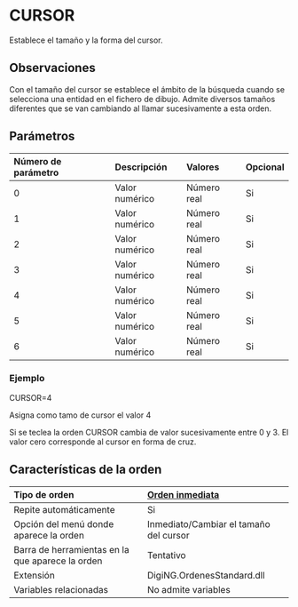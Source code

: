 # CURSOR

Establece el tamaño y la forma del cursor.

## Observaciones

Con el tamaño del cursor se establece el ámbito de la búsqueda cuando se selecciona una entidad en el fichero de dibujo. Admite diversos tamaños diferentes que se van cambiando al llamar sucesivamente a esta orden.

## Parámetros

| Número de parámetro | Descripción | Valores | Opcional |
| :--- | :--- | :--- | :--- |
| 0 | Valor numérico | Número real | Si |
| 1 | Valor numérico | Número real | Si |
| 2 | Valor numérico | Número real | Si |
| 3 | Valor numérico | Número real | Si |
| 4 | Valor numérico | Número real | Si |
| 5 | Valor numérico | Número real | Si |
| 6 | Valor numérico | Número real | Si |

### Ejemplo

CURSOR=4

Asigna como tamo de cursor el valor 4

Si se teclea la orden CURSOR cambia de valor sucesivamente entre 0 y 3. El valor cero corresponde al cursor en forma de cruz.

## Características de la orden

| Tipo de orden | [Orden inmediata](cursor.md) |
| :--- | :--- |
| Repite automáticamente | Si |
| Opción del menú donde aparece la orden | Inmediato/Cambiar el tamaño del cursor |
| Barra de herramientas en la que aparece la orden | Tentativo |
| Extensión | DigiNG.OrdenesStandard.dll |
| Variables relacionadas | No admite variables |

